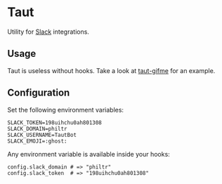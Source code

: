 # Taut

Utility for [Slack](http://slack.com) integrations.

## Usage

Taut is useless without hooks. Take a look at [taut-gifme](https://github.com/philtr/gifme) for an
example.

## Configuration

Set the following environment variables:

```
SLACK_TOKEN=198uihchu0ah801308
SLACK_DOMAIN=philtr
SLACK_USERNAME=TautBot
SLACK_EMOJI=:ghost:
```

Any environment variable is available inside your hooks:

```
config.slack_domain # => "philtr"
config.slack_token  # => "198uihchu0ah801308"
```

